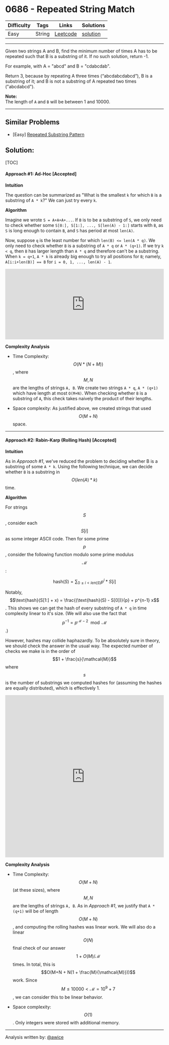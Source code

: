 # 0686 - Repeated String Match

Difficulty  | Tags | Links | Solutions
----------- | ---- | ----- | -----
Easy | String | [Leetcode](https://leetcode.com/problems/repeated-string-match) | [solution](https://leetcode.com/problems/repeated-string-match/solution/)


-----------

<p>Given two strings A and B, find the minimum number of times A has to be repeated such that B is a substring of it. If no such solution, return -1.</p>

<p>For example, with A = &quot;abcd&quot; and B = &quot;cdabcdab&quot;.</p>

<p>Return 3, because by repeating A three times (&ldquo;abcdabcdabcd&rdquo;), B is a substring of it; and B is not a substring of A repeated two times (&quot;abcdabcd&quot;).</p>

<p><b>Note:</b><br />
The length of <code>A</code> and <code>B</code> will be between 1 and 10000.</p>


-----------


## Similar Problems

- [Easy] [Repeated Substring Pattern](repeated-substring-pattern)




## Solution:

[TOC]

#### Approach #1: Ad-Hoc [Accepted]

**Intuition**

The question can be summarized as "What is the smallest `k` for which `B` is a substring of `A * k`?"  We can just try every `k`.

**Algorithm**

Imagine we wrote `S = A+A+A+...`.  If `B` is to be a substring of `S`, we only need to check whether some `S[0:], S[1:], ..., S[len(A) - 1:]` starts with `B`, as `S` is long enough to contain `B`, and `S` has period at most `len(A)`.

Now, suppose `q` is the least number for which `len(B) <= len(A * q)`.  We only need to check whether `B` is a substring of `A * q` or `A * (q+1)`.  If we try `k < q`, then `B` has larger length than `A * q` and therefore can't be a substring.  When `k = q+1`, `A * k` is already big enough to try all positions for `B`; namely, `A[i:i+len(B)] == B` for `i = 0, 1, ..., len(A) - 1`.

<iframe src="https://leetcode.com/playground/gTtmgvev/shared" frameBorder="0" name="gTtmgvev" width="100%" height="224"></iframe>

**Complexity Analysis**

* Time Complexity: $$O(N*(N+M))$$, where $$M, N$$ are the lengths of strings `A, B`.  We create two strings `A * q`, `A * (q+1)` which have length at most `O(M+N)`.  When checking whether `B` is a substring of `A`, this check takes naively the product of their lengths.

* Space complexity: As justified above, we created strings that used $$O(M+N)$$ space.

---

#### Approach #2: Rabin-Karp (Rolling Hash) [Accepted]

**Intuition**

As in *Approach #1*, we've reduced the problem to deciding whether B is a substring of some `A * k`.  Using the following technique, we can decide whether `B` is a substring in $$O(len(A) * k)$$ time.

**Algorithm**

For strings $$S$$, consider each $$S[i]$$ as some integer ASCII code.  Then for some prime $$p$$, consider the following function modulo some prime modulus $$\mathcal{M}$$:

$$\text{hash}(S) = \sum_{0 \leq i < len(S)} p^i * S[i]$$

Notably, $$\text{hash}(S[1:] + x) = \frac{(\text{hash}(S) - S[0])}{p} + p^{n-1} x$$.  This shows we can get the hash of every substring of `A * q` in time complexity linear to it's size.  (We will also use the fact that $$p^{-1} = p^{\mathcal{M}-2} \mod \mathcal{M}$$.)

However, hashes may collide haphazardly.  To be absolutely sure in theory, we should check the answer in the usual way.  The expected number of checks we make is in the order of $$1 + \frac{s}{\mathcal{M}}$$ where $$s$$ is the number of substrings we computed hashes for (assuming the hashes are equally distributed), which is effectively 1.

<iframe src="https://leetcode.com/playground/DKSFgXSr/shared" frameBorder="0" name="DKSFgXSr" width="100%" height="515"></iframe>

**Complexity Analysis**

* Time Complexity: $$O(M+N)$$ (at these sizes), where $$M, N$$ are the lengths of strings `A, B`.  As in *Approach #1*, we justify that `A * (q+1)` will be of length $$O(M + N)$$, and computing the rolling hashes was linear work.  We will also do a linear $$O(N)$$ final check of our answer $$1 + O(M) / \mathcal{M}$$ times.  In total, this is $$O(M+N + N(1 + \frac{M}{\mathcal{M}}))$$ work.  Since $$M \leq 10000 < \mathcal{M} = 10^9 + 7$$, we can consider this to be linear behavior.

* Space complexity:  $$O(1)$$.  Only integers were stored with additional memory.

---

Analysis written by: [@awice](https://leetcode.com/awice)
